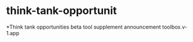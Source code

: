 # think-tank-opportunit
*Think tank opportunities beta tool supplement announcement toolbox.v-1.app
